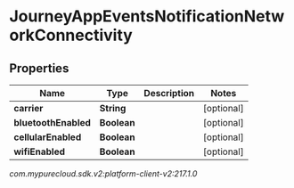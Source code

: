 # JourneyAppEventsNotificationNetworkConnectivity


## Properties

| Name | Type | Description | Notes |
| ------------ | ------------- | ------------- | ------------- |
| **carrier** | **String** |  |  [optional] |
| **bluetoothEnabled** | **Boolean** |  |  [optional] |
| **cellularEnabled** | **Boolean** |  |  [optional] |
| **wifiEnabled** | **Boolean** |  |  [optional] |




_com.mypurecloud.sdk.v2:platform-client-v2:217.1.0_
